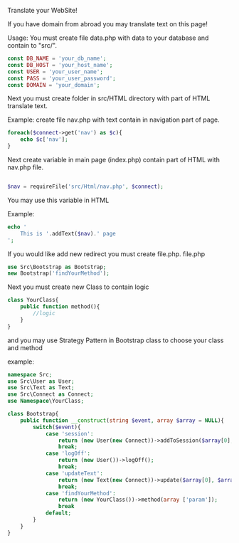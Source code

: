 Translate your WebSite! 

If you have domain from abroad you may translate text on this page! 

Usage: 
You must create file data.php with data to your database and contain to "src/".

```php
const DB_NAME = 'your_db_name';
const DB_HOST = 'your_host_name';
const USER = 'your_user_name';
const PASS = 'your_user_password';
const DOMAIN = 'your_domain';
```


Next you must create folder in src/HTML directory with part of HTML translate text.

Example: create file nav.php with text contain in navigation part of page.

```php
foreach($connect->get('nav') as $c){
    echo $c['nav'];
}
``` 

Next create variable in main page (index.php) contain part of HTML with nav.php file.

```php

$nav = requireFile('src/Html/nav.php', $connect);

```

You may use this variable in HTML

Example:

```php
echo '
	This is '.addText($nav).' page
';
```

If you would like add new redirect you must create file.php.
file.php
```php
use Src\Bootstrap as Bootstrap;
new Bootstrap('findYourMethod');
``` 

Next you must create new Class to contain logic
```php
class YourClass{
	public function method(){
		//logic
	}
}
```
and you may use Strategy Pattern in Bootstrap class to choose your class and method

example:

```php
namespace Src;
use Src\User as User;
use Src\Text as Text;
use Src\Connect as Connect;
use Namespace\YourClass;

class Bootstrap{
	public function __construct(string $event, array $array = NULL){
		switch($event){
			case 'session':
				return (new User(new Connect))->addToSession($array[0], $array[1]);
				break;
			case 'logOff':
				return (new User())->logOff();
				break;
			case 'updateText':
				return (new Text(new Connect))->update($array[0], $array[1]);
				break;
			case 'findYourMethod':
				return (new YourClass())->method(array ['param']);
				break
			default;
		}		
	}
}
```